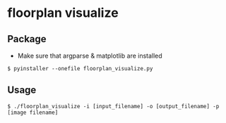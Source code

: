 # floorplan visualize

## Package
*   Make sure that argparse & matplotlib are installed
```bash=
$ pyinstaller --onefile floorplan_visualize.py
```

## Usage
```bash=
$ ./floorplan_visualize -i [input_filename] -o [output_filename] -p [image filename]
```